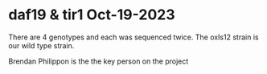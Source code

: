 # daf19 & tir1 Oct-19-2023
There are 4 genotypes and each was sequenced twice. 
The oxIs12 strain is our wild type strain. 


Brendan Philippon is the the key person on the project